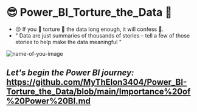 # 😎 Power_BI_Torture_the_Data 🤕
- 😜 If you 🥴 torture 🥴 the data long enough, it will confess 🙏.
- " Data are just summaries of thousands of stories – tell a few of those stories to help make the data meaningful "

![name-of-you-image](https://easycourses.in/filescab/courses/powerbi.jpeg)

## **_Let's begin the Power BI journey:_** https://github.com/MyThElon3404/Power_BI-Torture_the_Data/blob/main/Importance%20of%20Power%20BI.md
